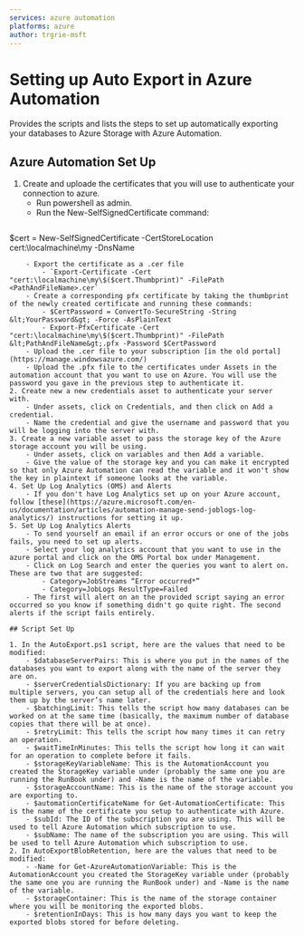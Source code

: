 ```yaml
---
services: azure automation
platforms: azure
author: trgrie-msft
---
```


# Setting up Auto Export in Azure Automation

Provides the scripts and lists the steps to set up automatically exporting your databases to Azure Storage with Azure Automation.

## Azure Automation Set Up

1. Create and uploade the certificates that you will use to authenticate your connection to azure.
	- Run powershell as admin.
	- Run the New-SelfSignedCertificate command: 
	```powershell
$cert = New-SelfSignedCertificate -CertStoreLocation cert:\localmachine\my -DnsName <certificateName>
```
	- Export the certificate as a .cer file
		- `Export-Certificate -Cert "cert:\localmachine\my\$($cert.Thumbprint)" -FilePath <PathAndFileName>.cer`
	- Create a corresponding pfx certificate by taking the thumbprint of the newly created certificate and running these commands:
		- $CertPassword = ConvertTo-SecureString -String &lt;YourPassword&gt; -Force -AsPlainText
		- Export-PfxCertificate -Cert "cert:\localmachine\my\$($cert.Thumbprint)" -FilePath &lt;PathAndFileName&gt;.pfx -Password $CertPassword
	- Upload the .cer file to your subscription [in the old portal](https://manage.windowsazure.com/)
	- Upload the .pfx file to the certificates under Assets in the automation account that you want to use on Azure. You will use the password you gave in the previous step to authenticate it.
2. Create new a new credentials asset to authenticate your server with.
	- Under assets, click on Credentials, and then click on Add a credential.
	- Name the credential and give the username and password that you will be logging into the server with.
3. Create a new variable asset to pass the storage key of the Azure storage account you will be using.
	- Under assets, click on variables and then Add a variable.
	- Give the value of the storage key and you can make it encrypted so that only Azure Automation can read the variable and it won't show the key in plaintext if someone looks at the variable.
4. Set Up Log Analytics (OMS) and Alerts
	- If you don't have Log Analytics set up on your Azure account, follow [these](https://azure.microsoft.com/en-us/documentation/articles/automation-manage-send-joblogs-log-analytics/) instructions for setting it up.
5. Set Up Log Analytics Alerts
	- To send yourself an email if an error occurs or one of the jobs fails, you need to set up alerts.
	- Select your log analytics account that you want to use in the azure portal and click on the OMS Portal box under Management.
	- Click on Log Search and enter the queries you want to alert on. These are two that are suggested:
		- Category=JobStreams “Error occurred*”
		- Category=JobLogs ResultType=Failed
	- The first will alert on an the provided script saying an error occurred so you know if something didn't go quite right. The second alerts if the script fails entirely.

## Script Set Up

1. In the AutoExport.ps1 script, here are the values that need to be modified:
	- $databaseServerPairs: This is where you put in the names of the databases you want to export along with the name of the server they are on.
	- $serverCredentialsDictionary: If you are backing up from multiple servers, you can setup all of the credentials here and look them up by the server’s name later.
	- $batchingLimit: This tells the script how many databases can be worked on at the same time (basically, the maximum number of database copies that there will be at once).
	- $retryLimit: This tells the script how many times it can retry an operation.
	- $waitTimeInMinutes: This tells the script how long it can wait for an operation to complete before it fails.
	- $storageKeyVariableName: This is the AutomationAccount you created the StorageKey variable under (probably the same one you are running the RunBook under) and -Name is the name of the variable.
	- $storageAccountName: This is the name of the storage account you are exporting to.
	- $automationCertificateName for Get-AutomationCertificate: This is the name of the certificate you setup to authenticate with Azure.
	- $subId: The ID of the subscription you are using. This will be used to tell Azure Automation which subscription to use.
	- $subName: The name of the subscription you are using. This will be used to tell Azure Automation which subscription to use.
2. In AutoExportBlobRetention, here are the values that need to be modified:
	- -Name for Get-AzureAutomationVariable: This is the AutomationAccount you created the StorageKey variable under (probably the same one you are running the RunBook under) and -Name is the name of the variable.
	- $storageContainer: This is the name of the storage container where you will be monitoring the exported blobs.
	- $retentionInDays: This is how many days you want to keep the exported blobs stored for before deleting.
